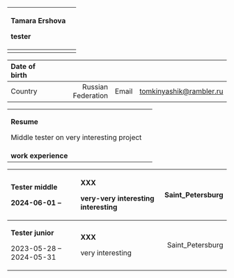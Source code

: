 |<p>**Tamara Ershova**</p><p>tester</p>||
| :- | :- |
|||

|Date of birth||||
| :- | -: | :- | :- |
|Country|Russian Federation|Email|tomkinyashik@rambler.ru|

|||
| :- | :- |
|<p>**Resume**</p><p>Middle tester on very interesting project</p>||
|**work experience** ||

|<p>**Tester middle** </p><p>2024-06-01 – </p>|<p>**XXX**</p><p>very-very interesting interesting</p>|Saint\_Petersburg|
| :- | :- | -: |
|<p>**Tester junior** </p><p>2023-05-28 – 2024-05-31</p>|<p>**XXX**</p><p>very interesting</p>|Saint\_Petersburg|

|||
| :- | :- |

